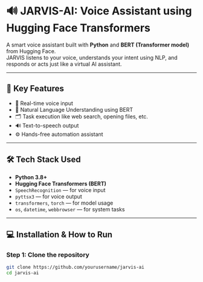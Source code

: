 # 🔊 JARVIS-AI: Voice Assistant using Hugging Face Transformers

A smart voice assistant built with **Python** and **BERT (Transformer model)** from Hugging Face.  
JARVIS listens to your voice, understands your intent using NLP, and responds or acts just like a virtual AI assistant.

---

## 🚀 Key Features

- 🎤 Real-time voice input  
- 🧠 Natural Language Understanding using BERT  
- 🗂️ Task execution like web search, opening files, etc.  
- 🔊 Text-to-speech output  
- ⚙️ Hands-free automation assistant  

---

## 🛠️ Tech Stack Used

- **Python 3.8+**  
- **Hugging Face Transformers (BERT)**  
- `SpeechRecognition` — for voice input  
- `pyttsx3` — for voice output  
- `transformers`, `torch` — for model usage  
- `os`, `datetime`, `webbrowser` — for system tasks  

---

## 💻 Installation & How to Run

### Step 1: Clone the repository  
```bash
git clone https://github.com/yourusername/jarvis-ai
cd jarvis-ai




